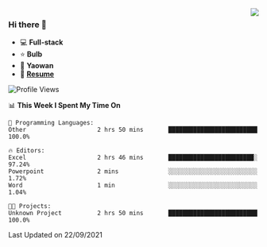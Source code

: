 <img align="right" src="https://github-readme-stats.vercel.app/api?username=LolipopJ&show_icons=true&count_private=true&hide_title=true&include_all_commits=true&theme=vue">

### Hi there 👋

- :computer: **Full-stack**
- :star: **Bulb**
- :pill: **Yaowan**
- :milky_way: [**Resume**](https://cdn.jsdelivr.net/gh/lolipopj/resume/export/resume-en.pdf)

<!--START_SECTION:waka-->
![Profile Views](http://img.shields.io/badge/Profile%20Views-24-blue)

📊 **This Week I Spent My Time On** 

```text
💬 Programming Languages: 
Other                    2 hrs 50 mins       █████████████████████████   100.0%

🔥 Editors: 
Excel                    2 hrs 46 mins       ████████████████████████░   97.24% 
Powerpoint               2 mins              ░░░░░░░░░░░░░░░░░░░░░░░░░   1.72% 
Word                     1 min               ░░░░░░░░░░░░░░░░░░░░░░░░░   1.04%

🐱‍💻 Projects: 
Unknown Project          2 hrs 50 mins       █████████████████████████   100.0%

```


 Last Updated on 22/09/2021
<!--END_SECTION:waka-->
